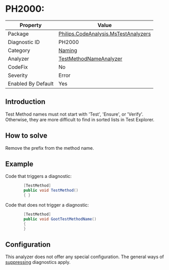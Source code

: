 # PH2000: 

| Property | Value  |
|--|--|
| Package | [Philips.CodeAnalysis.MsTestAnalyzers](https://www.nuget.org/packages/Philips.CodeAnalysis.MsTestAnalyzers) |
| Diagnostic ID | PH2000 |
| Category  | [Naming](../Naming.md) |
| Analyzer | [TestMethodNameAnalyzer](https://github.com/philips-software/roslyn-analyzers/blob/master/Philips.CodeAnalysis.MsTestAnalyzers/TestMethodNameAnalyzer.cs)
| CodeFix  | No |
| Severity | Error |
| Enabled By Default | Yes |

## Introduction

Test Method names must not start with 'Test', 'Ensure', or 'Verify'. Otherwise, they are more difficult to find in sorted lists in Test Explorer.

## How to solve

Remove the prefix from the method name.

## Example

Code that triggers a diagnostic:
``` cs
        [TestMethod]
        public void TestMethod()
        { }
```

Code that does not trigger a diagnostic:
``` cs
        [TestMethod]
        public void GootTestMethodName()
        {
        }
```

## Configuration

This analyzer does not offer any special configuration. The general ways of [suppressing](https://learn.microsoft.com/en-us/dotnet/fundamentals/code-analysis/suppress-warnings) diagnostics apply.
